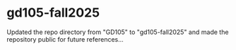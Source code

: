 # gd105-fall2025

Updated the repo directory from "GD105" to "gd105-fall2025" and made the repository public for future references...

